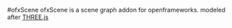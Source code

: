 #ofxScene
ofxScene is a scene graph addon for openframeworks.
modeled after [THREE.js](http://mrdoob.github.com/three.js/)
 

